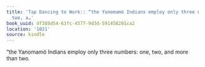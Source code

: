 ```yaml
---
title: 'Tap Dancing to Work:: “the Yanomamö Indians employ only three numbers: one,
  two, a…'
book_uuid: df388d54-63fc-4577-9d3d-591458281ca2
location: '1021'
source: kindle
---
```


“the Yanomamö Indians employ only three numbers: one, two, and more than two.